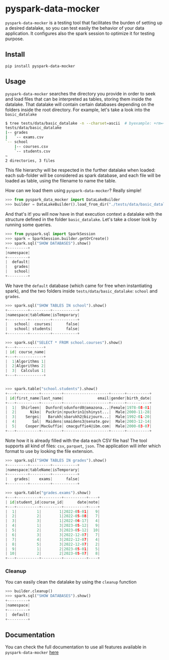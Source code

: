 <!--
# To improve the naming of the datalake and avoid refactor the project, move the basic datalake temporally
$ mv tests/data/basic_datalake/bar tests/data/basic_datalake/school
$ mv tests/data/basic_datalake/foo tests/data/basic_datalake/grades
-->
# pyspark-data-mocker
`pyspark-data-mocker` is a testing tool that facilitates the burden of setting up a desired datalake, so you can test
easily the behavior of your data application. It configures also the spark session to optimize it for testing
purpose.

## Install
```
pip install pyspark-data-mocker
```

## Usage
`pyspark-data-mocker` searches the directory you provide in order to seek and load files that can be interpreted as
tables, storing them inside the datalake. That datalake will contain certain databases depending on the folders
inside the root directory. For example, let's take a look into the `basic_datalake`

```bash
$ tree tests/data/basic_datalake -n --charset=ascii  # byexample: +rm=~ +skip
tests/data/basic_datalake
|-- grades
|   `-- exams.csv
`-- school
    |-- courses.csv
    `-- students.csv
~
2 directories, 3 files
```

This file hierarchy will be respected in the further datalake when loaded:  each sub-folder will be considered as
spark database, and each file will be loaded as table, using the filename to name the table.

How can we load them using `pyspark-data-mocker`? Really simple!

```python
>>> from pyspark_data_mocker import DataLakeBuilder
>>> builder = DataLakeBuilder().load_from_dir("./tests/data/basic_datalake")  # byexample: +timeout=20 +pass
```

And that's it! you will now have in that execution context a datalake with the structure defined in the folder
`basic_datalake`. Let's take a closer look by running some queries.

```python
>>> from pyspark.sql import SparkSession
>>> spark = SparkSession.builder.getOrCreate()
>>> spark.sql("SHOW DATABASES").show()
+---------+
|namespace|
+---------+
|  default|
|   grades|
|   school|
+---------+
```

We have the `default` database (which came for free when instantiating spark), and the two folders inside
`tests/data/basic_datalake`: `school` and `grades`.


```python
>>> spark.sql("SHOW TABLES IN school").show()
+---------+---------+-----------+
|namespace|tableName|isTemporary|
+---------+---------+-----------+
|   school|  courses|      false|
|   school| students|      false|
+---------+---------+-----------+

>>> spark.sql("SELECT * FROM school.courses").show()
+---+------------+
| id| course_name|
+---+------------+
|  1|Algorithms 1|
|  2|Algorithms 2|
|  3|  Calculus 1|
+---+------------+


>>> spark.table("school.students").show()
+---+----------+---------+--------------------+------+----------+
| id|first_name|last_name|               email|gender|birth_date|
+---+----------+---------+--------------------+------+----------+
|  1|  Shirleen|  Dunford|sdunford0@amazona...|Female|1978-08-01|
|  2|      Niko|  Puckrin|npuckrin1@shinyst...|  Male|2000-11-28|
|  3|    Sergei|   Barukh|sbarukh2@bizjourn...|  Male|1992-01-20|
|  4|       Sal|  Maidens|smaidens3@senate.gov|  Male|2003-12-14|
|  5|    Cooper|MacGuffie| cmacguffie4@ibm.com|  Male|2000-03-07|
+---+----------+---------+--------------------+------+----------+

```

Note how it is already filled with the data each CSV file has! The tool supports all kind of files: `csv`, `parquet`,
`json`. The application will infer which format to use by looking the file extension.

```python
>>> spark.sql("SHOW TABLES IN grades").show()
+---------+---------+-----------+
|namespace|tableName|isTemporary|
+---------+---------+-----------+
|   grades|    exams|      false|
+---------+---------+-----------+

>>> spark.table("grades.exams").show()
+---+----------+---------+----------+----+
| id|student_id|course_id|      date|note|
+---+----------+---------+----------+----+
|  1|         1|        1|2022-05-01|   9|
|  2|         2|        1|2022-05-08|   7|
|  3|         3|        1|2022-06-17|   4|
|  4|         1|        3|2023-05-12|   9|
|  5|         2|        3|2023-05-12|  10|
|  6|         3|        3|2022-12-07|   7|
|  7|         4|        3|2022-12-07|   4|
|  8|         5|        3|2022-12-07|   2|
|  9|         1|        2|2023-05-01|   5|
| 10|         2|        2|2023-05-07|   8|
+---+----------+---------+----------+----+

```

### Cleanup
You can easily clean the datalake by using the `cleanup` function

```python
>>> builder.cleanup()
>>> spark.sql("SHOW DATABASES").show()
+---------+
|namespace|
+---------+
|  default|
+---------+
```

## Documentation
You can check the full documentation to use all features available in `pyspark-data-mocker` [here](https://fedemgp.github.io/)

<!--
# Restore the previous state
$ mv tests/data/basic_datalake/school tests/data/basic_datalake/bar
$ mv tests/data/basic_datalake/grades tests/data/basic_datalake/foo
-->
